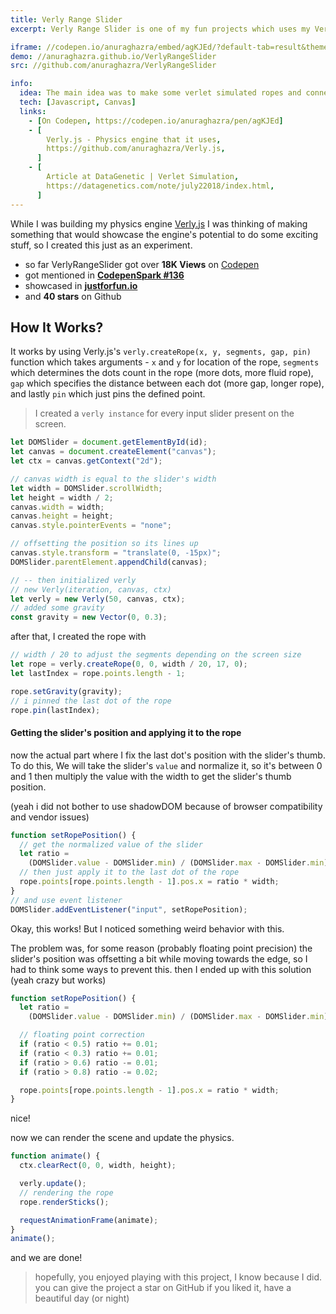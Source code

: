 ```yaml
---
title: Verly Range Slider
excerpt: Verly Range Slider is one of my fun projects which uses my Verly.js physics engine, and it also got mentioned in CodepenSpark. verly range slider got viral on the net and got over 15K views on codepen.io. It uses Verlet physics to simulate those delightful dangly sliders.

iframe: //codepen.io/anuraghazra/embed/agKJEd/?default-tab=result&theme-id=light
demo: //anuraghazra.github.io/VerlyRangeSlider
src: //github.com/anuraghazra/VerlyRangeSlider

info:
  idea: The main idea was to make some verlet simulated ropes and connect them to the rang slider's thumb and let them sway
  tech: [Javascript, Canvas]
  links:
    - [On Codepen, https://codepen.io/anuraghazra/pen/agKJEd]
    - [
        Verly.js - Physics engine that it uses,
        https://github.com/anuraghazra/Verly.js,
      ]
    - [
        Article at DataGenetic | Verlet Simulation,
        https://datagenetics.com/note/july22018/index.html,
      ]
---
```


While I was building my physics engine [Verly.js](http://anuraghazra.github.io/Verly.js) I was thinking of making something that would showcase the engine's potential to do some exciting stuff, so I created this just as an experiment.

- so far VerlyRangeSlider got over **18K Views** on [Codepen](https://codepen.io/anuraghazra/pen/agKJEd)
- got mentioned in **[CodepenSpark #136](https://codepen.io/spark/136)**
- showcased in **[justforfun.io](https://justforfun.io/post/verly-range-slider)**
- and **40 stars** on Github

## How It Works?

It works by using Verly.js's `verly.createRope(x, y, segments, gap, pin)` function which takes arguments - `x` and `y` for location of the rope, `segments` which determines the dots count in the rope (more dots, more fluid rope), `gap` which specifies the distance between each dot (more gap, longer rope), and lastly `pin` which just pins the defined point.

> I created a `verly instance` for every input slider present on the screen.

```js {18}
let DOMSlider = document.getElementById(id);
let canvas = document.createElement("canvas");
let ctx = canvas.getContext("2d");

// canvas width is equal to the slider's width
let width = DOMSlider.scrollWidth;
let height = width / 2;
canvas.width = width;
canvas.height = height;
canvas.style.pointerEvents = "none";

// offsetting the position so its lines up
canvas.style.transform = "translate(0, -15px)";
DOMSlider.parentElement.appendChild(canvas);

// -- then initialized verly
// new Verly(iteration, canvas, ctx)
let verly = new Verly(50, canvas, ctx);
// added some gravity
const gravity = new Vector(0, 0.3);
```

after that, I created the rope with

```js {2}
// width / 20 to adjust the segments depending on the screen size
let rope = verly.createRope(0, 0, width / 20, 17, 0);
let lastIndex = rope.points.length - 1;

rope.setGravity(gravity);
// i pinned the last dot of the rope
rope.pin(lastIndex);
```

#### Getting the slider's position and applying it to the rope

now the actual part where I fix the last dot's position with the slider's thumb.
To do this,
We will take the slider's `value` and normalize it, so it's between 0 and 1 then multiply the value with the width to get the slider's thumb position.

(yeah i did not bother to use shadowDOM because of browser compatibility and vendor issues)

```js {3}
function setRopePosition() {
  // get the normalized value of the slider
  let ratio =
    (DOMSlider.value - DOMSlider.min) / (DOMSlider.max - DOMSlider.min);
  // then just apply it to the last dot of the rope
  rope.points[rope.points.length - 1].pos.x = ratio * width;
}
// and use event listener
DOMSlider.addEventListener("input", setRopePosition);
```

Okay, this works!
But I noticed something weird behavior with this.

The problem was, for some reason (probably floating point precision) the slider's position was offsetting a bit while moving towards the edge, so I had to think some ways to prevent this. then I ended up with this solution (yeah crazy but works)

```js {4-8}
function setRopePosition() {
  let ratio =
    (DOMSlider.value - DOMSlider.min) / (DOMSlider.max - DOMSlider.min);

  // floating point correction
  if (ratio < 0.5) ratio += 0.01;
  if (ratio < 0.3) ratio += 0.01;
  if (ratio > 0.6) ratio -= 0.01;
  if (ratio > 0.8) ratio -= 0.02;

  rope.points[rope.points.length - 1].pos.x = ratio * width;
}
```

nice!

now we can render the scene and update the physics.

```js
function animate() {
  ctx.clearRect(0, 0, width, height);

  verly.update();
  // rendering the rope
  rope.renderSticks();

  requestAnimationFrame(animate);
}
animate();
```

and we are done!

> hopefully, you enjoyed playing with this project, I know because I did.
> you can give the project a star on GitHub if you liked it, have a beautiful day (or night)
